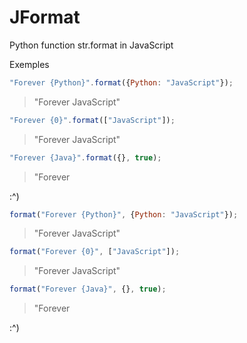 # JFormat
Python function str.format in JavaScript

Exemples
```javascript
"Forever {Python}".format({Python: "JavaScript"});
```
> "Forever JavaScript"

```javascript
"Forever {0}".format(["JavaScript"]);
```
> "Forever JavaScript"

```javascript
"Forever {Java}".format({}, true);
```
> "Forever 

:^)

```javascript
format("Forever {Python}", {Python: "JavaScript"});
```
> "Forever JavaScript"

```javascript
format("Forever {0}", ["JavaScript"]);
```
> "Forever JavaScript"

```javascript
format("Forever {Java}", {}, true);
```
> "Forever 

:^)